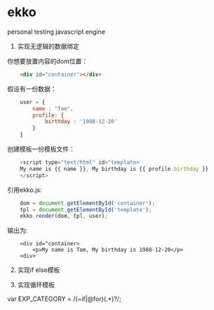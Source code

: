 # ekko
personal testing javascript engine


1. 实现无逻辑的数据绑定

你想要放置内容的dom位置：
```html
    <div id="container"></div>
```

假设有一份数据：
```javascript
    user = {
        name : "Tom",
        profile: {
            birthday : '1988-12-20'
        }
    }
```

创建模板一份模板文件：
```javascript
    <script type="text/html" id="template>
    My name is {{ name }}, My birthday is {{ profile.birthday }}
    </script>
```

引用ekko.js:
```javascript
    dom = document.getElementById('container');
    tpl = document.getElementById('template');
    ekko.render(dom, tpl, user);
```

输出为:
```javascript:
    <div id="container>
        <p>My name is Tom, My birthday is 1988-12-20</p>
    <div>
```

2. 实现if else模板

3. 实现循环模板

var EXP_CATEGORY = /(~if|@for)(.*)?/;